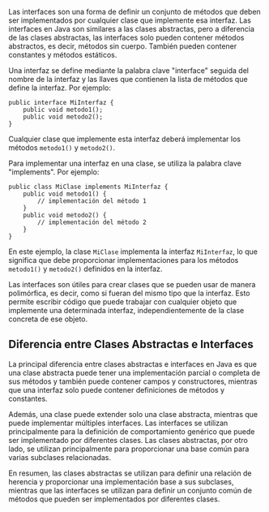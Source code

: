 Las interfaces son una forma de definir un conjunto de métodos que deben ser implementados por cualquier clase que implemente esa interfaz. Las interfaces en Java son similares a las clases abstractas, pero a diferencia de las clases abstractas, las interfaces solo pueden contener métodos abstractos, es decir, métodos sin cuerpo. También pueden contener constantes y métodos estáticos.

Una interfaz se define mediante la palabra clave "interface" seguida del nombre de la interfaz y las llaves que contienen la lista de métodos que define la interfaz. Por ejemplo:

```
public interface MiInterfaz {
    public void metodo1();
    public void metodo2();
}
```

Cualquier clase que implemente esta interfaz deberá implementar los métodos `metodo1()` y `metodo2()`.

Para implementar una interfaz en una clase, se utiliza la palabra clave "implements". Por ejemplo:

```
public class MiClase implements MiInterfaz {
    public void metodo1() {
        // implementación del método 1
    }
    public void metodo2() {
        // implementación del método 2
    }
}
```

En este ejemplo, la clase `MiClase` implementa la interfaz `MiInterfaz`, lo que significa que debe proporcionar implementaciones para los métodos `metodo1()` y `metodo2()` definidos en la interfaz.

Las interfaces son útiles para crear clases que se pueden usar de manera polimórfica, es decir, como si fueran del mismo tipo que la interfaz. Esto permite escribir código que puede trabajar con cualquier objeto que implemente una determinada interfaz, independientemente de la clase concreta de ese objeto.

## Diferencia entre Clases Abstractas e Interfaces

La principal diferencia entre clases abstractas e interfaces en Java es que una clase abstracta puede tener una implementación parcial o completa de sus métodos y también puede contener campos y constructores, mientras que una interfaz solo puede contener definiciones de métodos y constantes.

Además, una clase puede extender solo una clase abstracta, mientras que puede implementar múltiples interfaces. Las interfaces se utilizan principalmente para la definición de comportamiento genérico que puede ser implementado por diferentes clases. Las clases abstractas, por otro lado, se utilizan principalmente para proporcionar una base común para varias subclases relacionadas.

En resumen, las clases abstractas se utilizan para definir una relación de herencia y proporcionar una implementación base a sus subclases, mientras que las interfaces se utilizan para definir un conjunto común de métodos que pueden ser implementados por diferentes clases.